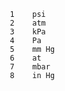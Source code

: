        1	psi
       2	atm
       3	kPa
       4	Pa
       5	mm Hg
       6	at
       7	mbar
       8	in Hg
